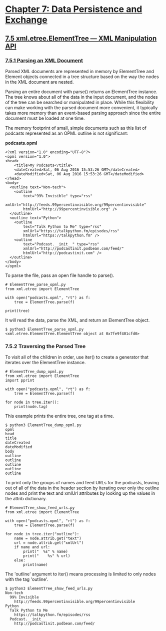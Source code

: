 # [Chapter 7: Data Persistence and Exchange](https://pymotw.com/3/persistence.html)

## [7.5 xml.etree.ElementTree — XML Manipulation API](https://pymotw.com/3/xml.etree.ElementTree/index.html)

### [7.5.1 Parsing an XML Document](https://pymotw.com/3/xml.etree.ElementTree/parse.html)

Parsed XML documents are represented in memory by ElementTree and Element objects connected in a tree structure based on the way the nodes in the XML document are nested.

Parsing an entire document with parse() returns an ElementTree instance. The tree knows about all of the data in the input document, and the nodes of the tree can be searched or manipulated in place. While this flexibility can make working with the parsed document more convenient, it typically takes more memory than an event-based parsing approach since the entire document must be loaded at one time.

The memory footprint of small, simple documents such as this list of podcasts represented as an OPML outline is not significant:

**podcasts.opml**

```
<?xml version="1.0" encoding="UTF-8"?>
<opml version="1.0">
<head>
    <title>My Podcasts</title>
    <dateCreated>Sat, 06 Aug 2016 15:53:26 GMT</dateCreated>
    <dateModified>Sat, 06 Aug 2016 15:53:26 GMT</dateModified>
</head>
<body>
  <outline text="Non-tech">
    <outline
        text="99% Invisible" type="rss"
        xmlUrl="http://feeds.99percentinvisible.org/99percentinvisible"
        htmlUrl="http://99percentinvisible.org" />
  </outline>
  <outline text="Python">
    <outline
        text="Talk Python to Me" type="rss"
        xmlUrl="https://talkpython.fm/episodes/rss"
        htmlUrl="https://talkpython.fm" />
    <outline
        text="Podcast.__init__" type="rss"
        xmlUrl="http://podcastinit.podbean.com/feed/"
        htmlUrl="http://podcastinit.com" />
  </outline>
</body>
</opml>
```

To parse the file, pass an open file handle to parse().

```
# ElementTree_parse_opml.py
from xml.etree import ElementTree

with open("podcasts.opml", "rt") as f:
    tree = ElementTree.parse(f)

print(tree)
```

It will read the data, parse the XML, and return an ElementTree object.

```
$ python3 ElementTree_parse_opml.py
<xml.etree.ElementTree.ElementTree object at 0x7fe9f401cfd0>
```

### 7.5.2 Traversing the Parsed Tree

To visit all of the children in order, use iter() to create a generator that iterates over the ElementTree instance.

```
# ElementTree_dump_opml.py
from xml.etree import ElementTree
import pprint

with open("podcasts.opml", "rt") as f:
    tree = ElementTree.parse(f)

for node in tree.iter():
    print(node.tag)
```

This example prints the entire tree, one tag at a time.

```
$ python3 ElementTree_dump_opml.py
opml
head
title
dateCreated
dateModified
body
outline
outline
outline
outline
outline
```

To print only the groups of names and feed URLs for the podcasts, leaving out of all of the data in the header section by iterating over only the outline nodes and print the text and xmlUrl attributes by looking up the values in the attrib dictionary.

```
# ElementTree_show_feed_urls.py
from xml.etree import ElementTree

with open("podcasts.opml", "rt") as f:
    tree = ElementTree.parse(f)

for node in tree.iter("outline"):
    name = node.attrib.get("text")
    url = node.attrib.get("xmlUrl")
    if name and url:
        print("  %s" % name)
        print("    %s" % url)
    else:
        print(name)
```

The 'outline' argument to iter() means processing is limited to only nodes with the tag 'outline'.

```
$ python3 ElementTree_show_feed_urls.py
Non-tech
  99% Invisible
    http://feeds.99percentinvisible.org/99percentinvisible
Python
  Talk Python to Me
    https://talkpython.fm/episodes/rss
  Podcast.__init__
    http://podcastinit.podbean.com/feed/
```